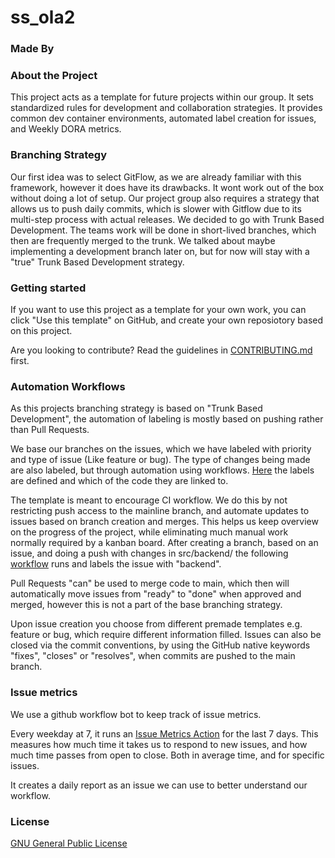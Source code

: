 # ss_ola2

### Made By


### About the Project

This project acts as a template for future projects within our group. It sets standardized rules for development and collaboration strategies.
It provides common dev container environments, automated label creation for issues, and Weekly DORA metrics.


### Branching Strategy

Our first idea was to select GitFlow, as we are already familiar with this framework, however it does have its drawbacks. It wont work out of the box without doing a lot of setup. Our project group also requires a strategy that allows us to push daily commits, which is slower with Gitflow due to its multi-step process with actual releases.
We decided to go with Trunk Based Development. The teams work will be done in short-lived branches, which then are frequently merged to the trunk.
We talked about maybe implementing a development branch later on, but for now will stay with a "true" Trunk Based Development strategy.

### Getting started

If you want to use this project as a template for your own work, you can click "Use this template" on GitHub, and create your own reposiotory based on this project.

Are you looking to contribute? Read the guidelines in [CONTRIBUTING.md](CONTRIBUTING.md) first.

### Automation Workflows
As this projects branching strategy is based on "Trunk Based Development", the automation of labeling is mostly based on pushing rather than Pull Requests.

We base our branches on the issues, which we have labeled with priority and type of issue (Like feature or bug). The type of changes being made are also labeled, but through automation using workflows.
[Here](.github/labeler.yml) the labels are defined and which of the code they are linked to.

The template is meant to encourage CI workflow. We do this by not restricting push access to the mainline branch, and automate updates to issues based on branch creation and merges. This helps us keep overview on the progress of the project, while eliminating much manual work normally required by a kanban board.
After creating a branch, based on an issue, and doing a push with changes in src/backend/ the following [workflow](.github/workflows/labels-on-push.yml) runs and labels the issue with "backend".

Pull Requests "can" be used to merge code to main, which then will automatically move issues from "ready" to "done" when approved and merged, however this is not a part of the base branching strategy.

Upon issue creation you choose from different premade templates e.g. feature or bug, which require different information filled. Issues can also be closed via the commit conventions, by using the GitHub native keywords "fixes", "closes" or "resolves", when commits are pushed to the main branch.

### Issue metrics

We use a github workflow bot to keep track of issue metrics. 

Every weekday at 7, it runs an [Issue Metrics Action](https://github.com/marketplace/actions/issue-metrics) for the last 7 days. This measures how much time it takes us to respond to new issues, and how much time passes from open to close. Both in average time, and for specific issues.

It creates a daily report as an issue we can use to better understand our workflow. 

### License

[GNU General Public License](LICENSE)
